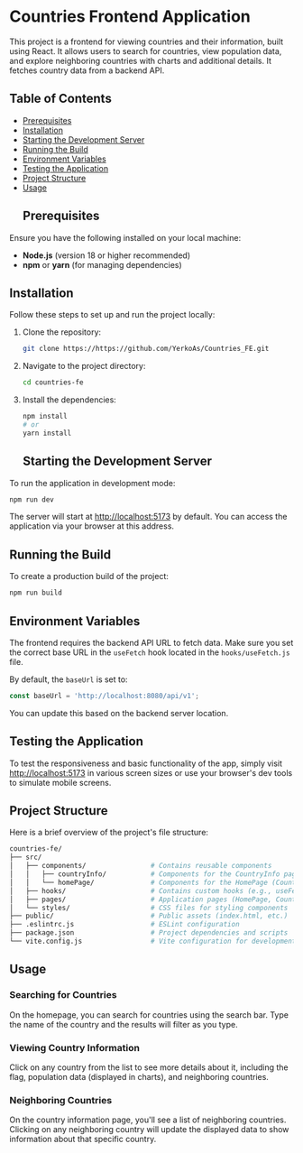 # Countries Frontend Application

This project is a frontend for viewing countries and their information, built using React. It allows users to search for countries, view population data, and explore neighboring countries with charts and additional details. It fetches country data from a backend API.

## Table of Contents

- [Prerequisites](#prerequisites)
- [Installation](#installation)
- [Starting the Development Server](#starting-the-development-server)
- [Running the Build](#running-the-build)
- [Environment Variables](#environment-variables)
- [Testing the Application](#testing-the-application)
- [Project Structure](#project-structure)
- [Usage](#usage)
  ## Prerequisites

Ensure you have the following installed on your local machine:

- **Node.js** (version 18 or higher recommended)
- **npm** or **yarn** (for managing dependencies)

## Installation

Follow these steps to set up and run the project locally:

1. Clone the repository:

    ```bash
    git clone https://https://github.com/YerkoAs/Countries_FE.git
    ```
2. Navigate to the project directory:

    ```bash
    cd countries-fe
    ```
3. Install the dependencies:

    ```bash
    npm install
    # or
    yarn install
    ```
    ## Starting the Development Server

To run the application in development mode:

```bash
npm run dev
```
The server will start at [http://localhost:5173](http://localhost:5173) by default. You can access the application via your browser at this address.
## Running the Build

To create a production build of the project:

```bash
npm run build
```
## Environment Variables

The frontend requires the backend API URL to fetch data. Make sure you set the correct base URL in the `useFetch` hook located in the `hooks/useFetch.js` file.

By default, the `baseUrl` is set to:

```js
const baseUrl = 'http://localhost:8080/api/v1';
```
You can update this based on the backend server location.

## Testing the Application

To test the responsiveness and basic functionality of the app, simply visit [http://localhost:5173](http://localhost:5173) in various screen sizes or use your browser's dev tools to simulate mobile screens.

## Project Structure

Here is a brief overview of the project's file structure:

```bash
countries-fe/
├── src/
│   ├── components/                # Contains reusable components
│   │   ├── countryInfo/           # Components for the CountryInfo page (Charts, Border)
│   │   └── homePage/              # Components for the HomePage (CountryList)
│   ├── hooks/                     # Contains custom hooks (e.g., useFetch)
│   ├── pages/                     # Application pages (HomePage, CountryInfo)
│   └── styles/                    # CSS files for styling components
├── public/                        # Public assets (index.html, etc.)
├── .eslintrc.js                   # ESLint configuration
├── package.json                   # Project dependencies and scripts
└── vite.config.js                 # Vite configuration for development
```
## Usage

### Searching for Countries

On the homepage, you can search for countries using the search bar. Type the name of the country and the results will filter as you type.

### Viewing Country Information

Click on any country from the list to see more details about it, including the flag, population data (displayed in charts), and neighboring countries.

### Neighboring Countries

On the country information page, you'll see a list of neighboring countries. Clicking on any neighboring country will update the displayed data to show information about that specific country.


    
